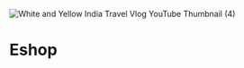 ![White and Yellow India Travel Vlog YouTube Thumbnail (4)](https://github.com/runtime-terror-63/Eshop/assets/94905513/d3ff230c-2859-4072-b3e4-0fb419a7587c)

# Eshop
